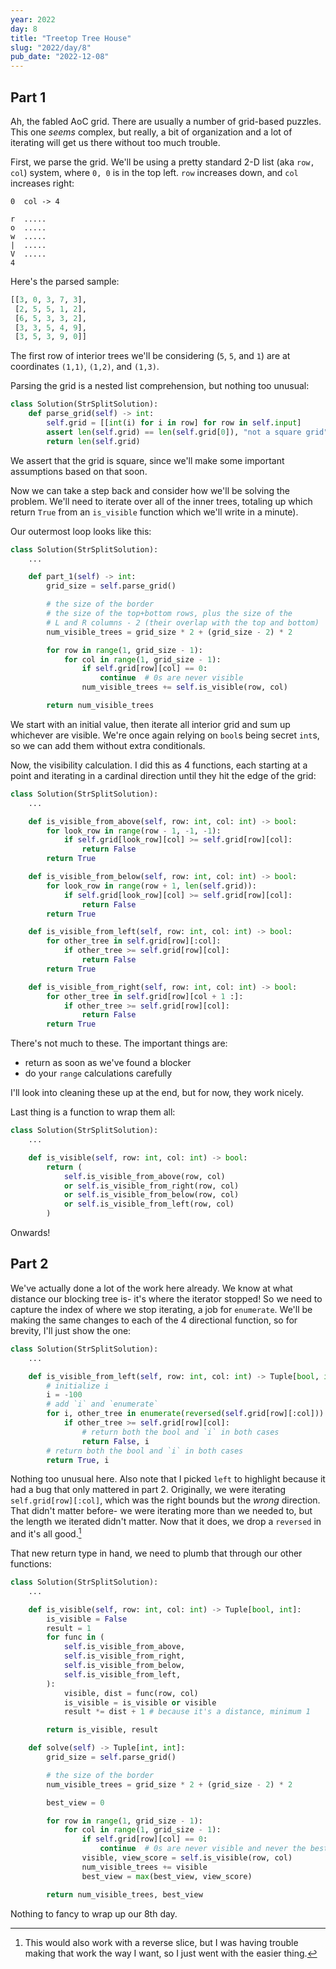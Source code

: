```yaml
---
year: 2022
day: 8
title: "Treetop Tree House"
slug: "2022/day/8"
pub_date: "2022-12-08"
---
```


## Part 1

Ah, the fabled AoC grid. There are usually a number of grid-based puzzles. This one _seems_ complex, but really, a bit of organization and a lot of iterating will get us there without too much trouble.

First, we parse the grid. We'll be using a pretty standard 2-D list (aka `row, col`) system, where `0, 0` is in the top left. `row` increases down, and `col` increases right:

```
0  col -> 4

r  .....
o  .....
w  .....
|  .....
V  .....
4
```

Here's the parsed sample:

```py
[[3, 0, 3, 7, 3],
 [2, 5, 5, 1, 2],
 [6, 5, 3, 3, 2],
 [3, 3, 5, 4, 9],
 [3, 5, 3, 9, 0]]
```

The first row of interior trees we'll be considering (`5`, `5`, and `1`) are at coordinates `(1,1)`, `(1,2)`, and `(1,3)`.

Parsing the grid is a nested list comprehension, but nothing too unusual:

```py
class Solution(StrSplitSolution):
    def parse_grid(self) -> int:
        self.grid = [[int(i) for i in row] for row in self.input]
        assert len(self.grid) == len(self.grid[0]), "not a square grid"
        return len(self.grid)
```

We assert that the grid is square, since we'll make some important assumptions based on that soon.

Now we can take a step back and consider how we'll be solving the problem. We'll need to iterate over all of the inner trees, totaling up which return `True` from an `is_visible` function which we'll write in a minute).

Our outermost loop looks like this:

```py
class Solution(StrSplitSolution):
    ...

    def part_1(self) -> int:
        grid_size = self.parse_grid()

        # the size of the border
        # the size of the top+bottom rows, plus the size of the
        # L and R columns - 2 (their overlap with the top and bottom)
        num_visible_trees = grid_size * 2 + (grid_size - 2) * 2

        for row in range(1, grid_size - 1):
            for col in range(1, grid_size - 1):
                if self.grid[row][col] == 0:
                    continue  # 0s are never visible
                num_visible_trees += self.is_visible(row, col)

        return num_visible_trees
```

We start with an initial value, then iterate all interior grid and sum up whichever are visible. We're once again relying on `bool`s being secret `int`s, so we can add them without extra conditionals.

Now, the visibility calculation. I did this as 4 functions, each starting at a point and iterating in a cardinal direction until they hit the edge of the grid:

```py
class Solution(StrSplitSolution):
    ...

    def is_visible_from_above(self, row: int, col: int) -> bool:
        for look_row in range(row - 1, -1, -1):
            if self.grid[look_row][col] >= self.grid[row][col]:
                return False
        return True

    def is_visible_from_below(self, row: int, col: int) -> bool:
        for look_row in range(row + 1, len(self.grid)):
            if self.grid[look_row][col] >= self.grid[row][col]:
                return False
        return True

    def is_visible_from_left(self, row: int, col: int) -> bool:
        for other_tree in self.grid[row][:col]:
            if other_tree >= self.grid[row][col]:
                return False
        return True

    def is_visible_from_right(self, row: int, col: int) -> bool:
        for other_tree in self.grid[row][col + 1 :]:
            if other_tree >= self.grid[row][col]:
                return False
        return True
```

There's not much to these. The important things are:

- return as soon as we've found a blocker
- do your `range` calculations carefully

I'll look into cleaning these up at the end, but for now, they work nicely.

Last thing is a function to wrap them all:

```py
class Solution(StrSplitSolution):
    ...

    def is_visible(self, row: int, col: int) -> bool:
        return (
            self.is_visible_from_above(row, col)
            or self.is_visible_from_right(row, col)
            or self.is_visible_from_below(row, col)
            or self.is_visible_from_left(row, col)
        )
```

Onwards!

## Part 2

We've actually done a lot of the work here already. We know at what distance our blocking tree is- it's where the iterator stopped! So we need to capture the index of where we stop iterating, a job for `enumerate`. We'll be making the same changes to each of the 4 directional function, so for brevity, I'll just show the one:

```py
class Solution(StrSplitSolution):
    ...

    def is_visible_from_left(self, row: int, col: int) -> Tuple[bool, int]:
        # initialize i
        i = -100
        # add `i` and `enumerate`
        for i, other_tree in enumerate(reversed(self.grid[row][:col])):
            if other_tree >= self.grid[row][col]:
                # return both the bool and `i` in both cases
                return False, i
        # return both the bool and `i` in both cases
        return True, i
```

Nothing too unusual here. Also note that I picked `left` to highlight because it had a bug that only mattered in part 2. Originally, we were iterating `self.grid[row][:col]`, which was the right bounds but the _wrong_ direction. That didn't matter before- we were iterating more than we needed to, but the length we iterated didn't matter. Now that it does, we drop a `reversed` in and it's all good.[^1]

That new return type in hand, we need to plumb that through our other functions:

```py
class Solution(StrSplitSolution):
    ...

    def is_visible(self, row: int, col: int) -> Tuple[bool, int]:
        is_visible = False
        result = 1
        for func in (
            self.is_visible_from_above,
            self.is_visible_from_right,
            self.is_visible_from_below,
            self.is_visible_from_left,
        ):
            visible, dist = func(row, col)
            is_visible = is_visible or visible
            result *= dist + 1 # because it's a distance, minimum 1

        return is_visible, result

    def solve(self) -> Tuple[int, int]:
        grid_size = self.parse_grid()

        # the size of the border
        num_visible_trees = grid_size * 2 + (grid_size - 2) * 2

        best_view = 0

        for row in range(1, grid_size - 1):
            for col in range(1, grid_size - 1):
                if self.grid[row][col] == 0:
                    continue  # 0s are never visible and never the best tree
                visible, view_score = self.is_visible(row, col)
                num_visible_trees += visible
                best_view = max(best_view, view_score)

        return num_visible_trees, best_view
```

Nothing to fancy to wrap up our 8th day.

[^1]: This would also work with a reverse slice, but I was having trouble making that work the way I want, so I just went with the easier thing.
